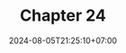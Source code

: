 ---
weight: 3400
title: "Chapter 24"
description: "Vector and Matrix"
icon: "article"
date: "2024-08-05T21:25:10+07:00"
lastmod: "2024-08-05T21:25:10+07:00"
draft: true
toc: true
---